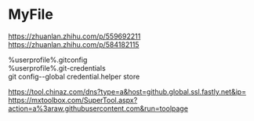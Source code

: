 ﻿# MyFile

https://zhuanlan.zhihu.com/p/559692211   
https://zhuanlan.zhihu.com/p/584182115

%userprofile%\.gitconfig   
%userprofile%\.git-credentials   
git config--global credential.helper store   

https://tool.chinaz.com/dns?type=a&host=github.global.ssl.fastly.net&ip=   
https://mxtoolbox.com/SuperTool.aspx?action=a%3araw.githubusercontent.com&run=toolpage  